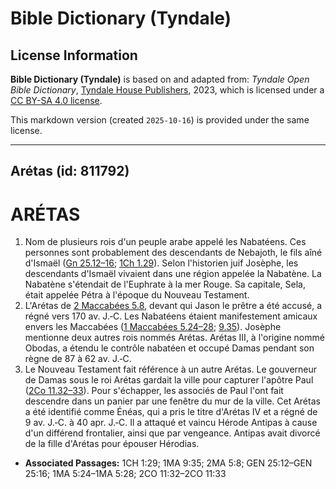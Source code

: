 # Bible Dictionary (Tyndale)

## License Information

**Bible Dictionary (Tyndale)** is based on and adapted from: _Tyndale Open Bible Dictionary_, [Tyndale House Publishers](https://tyndaleopenresources.com/), 2023, which is licensed under a [CC BY-SA 4.0 license](https://creativecommons.org/licenses/by-sa/4.0/legalcode.en).

This markdown version (created `2025-10-16`) is provided under the same license.



--------------------------------

## Arétas (id: 811792)

ARÉTAS
======

1. Nom de plusieurs rois d'un peuple arabe appelé les Nabatéens. Ces personnes sont probablement des descendants de Nebajoth, le fils aîné d'Ismaël ([Gn 25\.12–16](https://ref.ly/Gen25:12-Gen25:16); [1Ch 1\.29](https://ref.ly/1Chr1:29)). Selon l'historien juif Josèphe, les descendants d'Ismaël vivaient dans une région appelée la Nabatène. La Nabatène s'étendait de l'Euphrate à la mer Rouge. Sa capitale, Sela, était appelée Pétra à l'époque du Nouveau Testament.
2. L'Arétas de [2 Maccabées 5\.8](https://ref.ly/2Macc5:8), devant qui Jason le prêtre a été accusé, a régné vers 170 av. J.‑C. Les Nabatéens étaient manifestement amicaux envers les Maccabées ([1 Maccabées 5\.24–28](https://ref.ly/1Macc5:24-1Macc5:28); [9\.35](https://ref.ly/1Macc9:35)). Josèphe mentionne deux autres rois nommés Arétas. Arétas III, à l'origine nommé Obodas, a étendu le contrôle nabatéen et occupé Damas pendant son règne de 87 à 62 av. J.‑C.
3. Le Nouveau Testament fait référence à un autre Arétas. Le gouverneur de Damas sous le roi Arétas gardait la ville pour capturer l'apôtre Paul ([2Co 11\.32–33](https://ref.ly/2Cor11:32-2Cor11:33)). Pour s'échapper, les associés de Paul l'ont fait descendre dans un panier par une fenêtre du mur de la ville. Cet Arétas a été identifié comme Énéas, qui a pris le titre d'Arétas IV et a régné de 9 av. J.‑C. à 40 apr. J.‑C. Il a attaqué et vaincu Hérode Antipas à cause d'un différend frontalier, ainsi que par vengeance. Antipas avait divorcé de la fille d'Arétas pour épouser Hérodias.

* **Associated Passages:** 1CH 1:29; 1MA 9:35; 2MA 5:8; GEN 25:12–GEN 25:16; 1MA 5:24–1MA 5:28; 2CO 11:32–2CO 11:33

